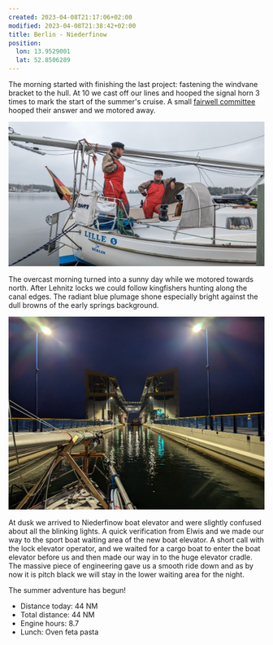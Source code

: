 ```yaml
---
created: 2023-04-08T21:17:06+02:00
modified: 2023-04-08T21:38:42+02:00
title: Berlin - Niederfinow
position:
  lon: 13.9529001
  lat: 52.8506289
---
```


The morning started with finishing the last project: fastening the windvane bracket to the hull. At 10 we cast off our lines and hooped the signal horn 3 times to mark the start of the summer's cruise. A small <a href="https://scgothia.de/gute-fahrt-lille-o/">fairwell committee</a> hooped their answer and we motored away.

![Image](../2023/dd67f07dfce06f7fb3dc2b67ad8cffd9.jpg)

The overcast morning turned into a sunny day while we motored towards north. After Lehnitz locks we could follow kingfishers hunting along the canal edges. The radiant blue plumage shone especially bright against the dull browns of the early springs background.

![Image](../2023/d61d1d84566ff163048449afaeae20c0.jpg)

At dusk we arrived to Niederfinow boat elevator and were slightly confused about all the blinking lights. A quick verification from Elwis and we made our way to the sport boat waiting area of the new boat elevator. A short call with the lock elevator operator, and we waited for a cargo boat to enter the boat elevator before us and then made our way in to the huge elevator cradle. The massive piece of engineering gave us a smooth ride down and as by now it is pitch black we will stay in the lower waiting area for the night.

The summer adventure has begun!

* Distance today: 44 NM
* Total distance: 44 NM
* Engine hours: 8.7
* Lunch: Oven feta pasta
